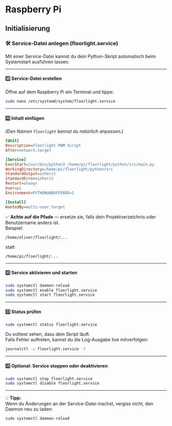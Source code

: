 # Raspberry Pi

## Initialisierung

### 🛠️ Service-Datei anlegen (floorlight.service)

Mit einer Service-Datei kannst du dein Python-Skript automatisch beim Systemstart ausführen lassen.

---

#### 1️⃣ Service-Datei erstellen

Öffne auf dem Raspberry Pi ein Terminal und tippe:

```bash
sudo nano /etc/systemd/system/floorlight.service
```

---

#### 2️⃣ Inhalt einfügen

*(Den Namen `floorlight` kannst du natürlich anpassen.)*

```ini
[Unit]
Description=Floorlight PWM Script
After=network.target

[Service]
ExecStart=/usr/bin/python3 /home/pi/floorlight/python/src/main.py
WorkingDirectory=/home/pi/floorlight/python/src
StandardOutput=inherit
StandardError=inherit
Restart=always
User=pi
Environment=PYTHONUNBUFFERED=1

[Install]
WantedBy=multi-user.target
```

✅ **Achte auf die Pfade** — ersetze sie, falls dein Projektverzeichnis oder Benutzername anders ist.  
Beispiel:
```
/home/oliver/floorlight/...
```
statt  
```
/home/pi/floorlight/...
```

---

#### 3️⃣ Service aktivieren und starten

```bash
sudo systemctl daemon-reload
sudo systemctl enable floorlight.service
sudo systemctl start floorlight.service
```

---

#### 4️⃣ Status prüfen

```bash
sudo systemctl status floorlight.service
```

Du solltest sehen, dass dein Skript läuft.  
Falls Fehler auftreten, kannst du die Log-Ausgabe live mitverfolgen:

```bash
journalctl -u floorlight.service -f
```

---

#### 5️⃣ Optional: Service stoppen oder deaktivieren

```bash
sudo systemctl stop floorlight.service
sudo systemctl disable floorlight.service
```

---

💡 **Tipp:**  
Wenn du Änderungen an der Service-Datei machst, vergiss nicht, den Daemon neu zu laden:
```bash
sudo systemctl daemon-reload
```
